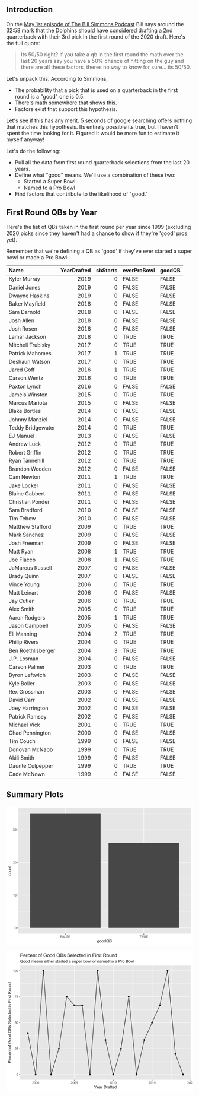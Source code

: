 ## Introduction

On the [May 1st episode of The Bill Simmons Podcast](https://open.spotify.com/episode/2CA9fancUIX8mcCvtINQCh?si=8j9liBziSxGXmAe7U7VpRQ) Bill says around the 32:58 mark that the Dolphins should have considered drafting a 2nd quarterback with their 3rd pick in the first round of the 2020 draft. Here's the full quote:

> Its 50/50 right? if you take a qb in the first round the math over the last 20 years say you have a 50% chance of hitting on the guy and there are all these factors, theres no way to know for sure... its 50/50. 

Let's unpack this. According to Simmons,

- The probability that a pick that is used on a quarterback in the first round is a "good" one is 0.5.
- There's math somewhere that shows this.
- Factors exist that support this hypothesis.

Let's see if this has any merit. 5 seconds of google searching offers nothing that matches this hypothesis. Its entirely possible its true, but I haven't spent the time looking for it. Figured it would be more fun to estimate it myself anyway!

Let's do the following:

- Pull all the data from first round quarterback selections from the last 20 years.
- Define what "good" means. We'll use a combination of these two:
    - Started a Super Bowl
    - Named to a Pro Bowl
- Find factors that contribute to the likelihood of "good."

## First Round QBs by Year

Here's the list of QBs taken in the first round per year since 1999 (excluding 2020 picks since they haven't had a chance to show if they're 'good' pros yet).

Remember that we're defining a QB as 'good' if they've ever started a super bowl or made a Pro Bowl:


|Name               | YearDrafted| sbStarts|everProBowl |goodQB |
|:------------------|-----------:|--------:|:-----------|:------|
|Kyler Murray       |        2019|        0|FALSE       |FALSE  |
|Daniel Jones       |        2019|        0|FALSE       |FALSE  |
|Dwayne Haskins     |        2019|        0|FALSE       |FALSE  |
|Baker Mayfield     |        2018|        0|FALSE       |FALSE  |
|Sam Darnold        |        2018|        0|FALSE       |FALSE  |
|Josh Allen         |        2018|        0|FALSE       |FALSE  |
|Josh Rosen         |        2018|        0|FALSE       |FALSE  |
|Lamar Jackson      |        2018|        0|TRUE        |TRUE   |
|Mitchell Trubisky  |        2017|        0|TRUE        |TRUE   |
|Patrick Mahomes    |        2017|        1|TRUE        |TRUE   |
|Deshaun Watson     |        2017|        0|TRUE        |TRUE   |
|Jared Goff         |        2016|        1|TRUE        |TRUE   |
|Carson Wentz       |        2016|        0|TRUE        |TRUE   |
|Paxton Lynch       |        2016|        0|FALSE       |FALSE  |
|Jameis Winston     |        2015|        0|TRUE        |TRUE   |
|Marcus Mariota     |        2015|        0|FALSE       |FALSE  |
|Blake Bortles      |        2014|        0|FALSE       |FALSE  |
|Johnny Manziel     |        2014|        0|FALSE       |FALSE  |
|Teddy Bridgewater  |        2014|        0|TRUE        |TRUE   |
|EJ Manuel          |        2013|        0|FALSE       |FALSE  |
|Andrew Luck        |        2012|        0|TRUE        |TRUE   |
|Robert Griffin     |        2012|        0|TRUE        |TRUE   |
|Ryan Tannehill     |        2012|        0|TRUE        |TRUE   |
|Brandon Weeden     |        2012|        0|FALSE       |FALSE  |
|Cam Newton         |        2011|        1|TRUE        |TRUE   |
|Jake Locker        |        2011|        0|FALSE       |FALSE  |
|Blaine Gabbert     |        2011|        0|FALSE       |FALSE  |
|Christian Ponder   |        2011|        0|FALSE       |FALSE  |
|Sam Bradford       |        2010|        0|FALSE       |FALSE  |
|Tim Tebow          |        2010|        0|FALSE       |FALSE  |
|Matthew Stafford   |        2009|        0|TRUE        |TRUE   |
|Mark Sanchez       |        2009|        0|FALSE       |FALSE  |
|Josh Freeman       |        2009|        0|FALSE       |FALSE  |
|Matt Ryan          |        2008|        1|TRUE        |TRUE   |
|Joe Flacco         |        2008|        1|FALSE       |TRUE   |
|JaMarcus Russell   |        2007|        0|FALSE       |FALSE  |
|Brady Quinn        |        2007|        0|FALSE       |FALSE  |
|Vince Young        |        2006|        0|TRUE        |TRUE   |
|Matt Leinart       |        2006|        0|FALSE       |FALSE  |
|Jay Cutler         |        2006|        0|TRUE        |TRUE   |
|Alex Smith         |        2005|        0|TRUE        |TRUE   |
|Aaron Rodgers      |        2005|        1|TRUE        |TRUE   |
|Jason Campbell     |        2005|        0|FALSE       |FALSE  |
|Eli Manning        |        2004|        2|TRUE        |TRUE   |
|Philip Rivers      |        2004|        0|TRUE        |TRUE   |
|Ben Roethlisberger |        2004|        3|TRUE        |TRUE   |
|J.P. Losman        |        2004|        0|FALSE       |FALSE  |
|Carson Palmer      |        2003|        0|TRUE        |TRUE   |
|Byron Leftwich     |        2003|        0|FALSE       |FALSE  |
|Kyle Boller        |        2003|        0|FALSE       |FALSE  |
|Rex Grossman       |        2003|        0|FALSE       |FALSE  |
|David Carr         |        2002|        0|FALSE       |FALSE  |
|Joey Harrington    |        2002|        0|FALSE       |FALSE  |
|Patrick Ramsey     |        2002|        0|FALSE       |FALSE  |
|Michael Vick       |        2001|        0|TRUE        |TRUE   |
|Chad Pennington    |        2000|        0|FALSE       |FALSE  |
|Tim Couch          |        1999|        0|FALSE       |FALSE  |
|Donovan McNabb     |        1999|        0|TRUE        |TRUE   |
|Akili Smith        |        1999|        0|FALSE       |FALSE  |
|Daunte Culpepper   |        1999|        0|TRUE        |TRUE   |
|Cade McNown        |        1999|        0|FALSE       |FALSE  |

## Summary Plots

![](https://github.com/rfgordonjr/nflQbDraftPicks/blob/master/plots/simplePlot.png)

![](https://github.com/rfgordonjr/nflQbDraftPicks/blob/master/plots/simplePlotPerYear.png)